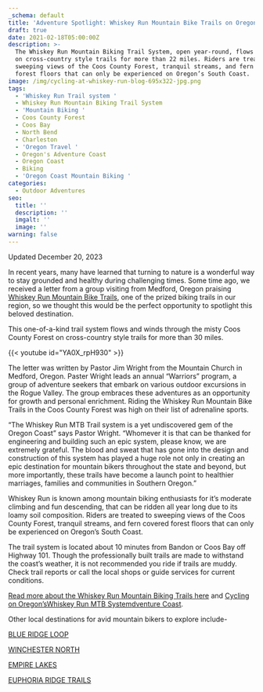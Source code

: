 ```yaml
---
_schema: default
title: 'Adventure Spotlight: Whiskey Run Mountain Bike Trails on Oregon’s South Coast'
draft: true
date: 2021-02-18T05:00:00Z
description: >-
  The Whiskey Run Mountain Biking Trail System, open year-round, flows and winds
  on cross-country style trails for more than 22 miles. Riders are treated to
  sweeping views of the Coos County Forest, tranquil streams, and fern covered
  forest floors that can only be experienced on Oregon’s South Coast.
image: /img/cycling-at-whiskey-run-blog-695x322-jpg.png
tags:
  - 'Whiskey Run Trail system '
  - Whiskey Run Mountain Biking Trail System
  - 'Mountain Biking '
  - Coos County Forest
  - Coos Bay
  - North Bend
  - Charleston
  - 'Oregon Travel '
  - Oregon's Adventure Coast
  - Oregon Coast
  - Biking
  - 'Oregon Coast Mountain Biking '
categories:
  - Outdoor Adventures
seo:
  title: ''
  description: ''
  imgalt: ''
  image: ''
warning: false
---
```

Updated December 20, 2023

In recent years, many have learned that turning to nature is a wonderful way to stay grounded and healthy during challenging times. Some time ago, we received a letter from a group visiting from Medford, Oregon praising [Whiskey Run Mountain Bike Trails](https://www.trailforks.com/region/whiskey-run-trails-21273/?activitytype=1&amp;z=12.4&amp;lat=43.21305&amp;lon=-124.36649), one of the prized biking trails in our region, so we thought this would be the perfect opportunity to spotlight this beloved destination.

This one-of-a-kind trail system flows and winds through the misty Coos County Forest on cross-country style trails for more than 30 miles.

{{< youtube id="YA0X_rpH930" >}}

The letter was written by Pastor Jim Wright from the Mountain Church in Medford, Oregon. Paster Wright leads an annual “Warriors” program, a group of adventure seekers that embark on various outdoor excursions in the Rogue Valley. The group embraces these adventures as an opportunity for growth and personal enrichment. Riding the Whiskey Run Mountain Bike Trails in the Coos County Forest was high on their list of adrenaline sports.

“The Whiskey Run MTB Trail system is a yet undiscovered gem of the Oregon Coast” says Pastor Wright. “Whomever it is that can be thanked for engineering and building such an epic system, please know, we are extremely grateful. The blood and sweat that has gone into the design and construction of this system has played a huge role not only in creating an epic destination for mountain bikers throughout the state and beyond, but more importantly, these trails have become a launch point to healthier marriages, families and communities in Southern Oregon.”

Whiskey Run is known among mountain biking enthusiasts for it’s moderate climbing and fun descending, that can be ridden all year long due to its loamy soil composition. Riders are treated to sweeping views of the Coos County Forest, tranquil streams, and fern covered forest floors that can only be experienced on Oregon’s South Coast.

The trail system is located about 10 minutes from Bandon or Coos Bay off Highway 101. Though the professionally built trails are made to withstand the coast’s weather, it is not recommended you ride if trails are muddy. Check trail reports or call the local shops or guide services for current conditions.

[Read more about the Whiskey Run Mountain Biking Trails here](https://www.mtbproject.com/directory/8019222/whiskey-run-trails) and [Cycling on Oregon’s](https://www.oregonsadventurecoast.com/cycling/)[Whiskey Run MTB System](https://traveloregon.com/things-to-do/outdoor-recreation/bicycling/whiskey-run-mtb-system/)[dventure Coast](https://www.oregonsadventurecoast.com/cycling/).

Other local destinations for avid mountain bikers to explore include-

[BLUE RIDGE LOOP](https://www.mtbproject.com/trail/7028954/blue-ridge-loop)

[WINCHESTER NORTH](https://www.mtbproject.com/trail/7032115/winchester-north)

[EMPIRE LAKES](http://coosbay.org/uploads/PDF/Operations/Parks/John_Topits_Park/JOHN_TOPITS_PARK_TRAIL_MAP.pdf)

[EUPHORIA RIDGE TRAILS](https://www.trailforks.com/trails/euphoria-ridge-middle/)